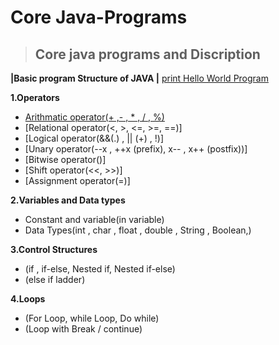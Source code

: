 # **Core Java-Programs**
> ##  Core java programs and Discription
**|Basic program Structure of JAVA |**
[print Hello World Program](https://github.com/ErAnirudha/Java-Programs/blob/main/main.java)

 **1.Operators**
   -  [Arithmatic operator(+ ,- , * , / , %)](https://github.com/ErAnirudha/Java-Programs/blob/main/ArithmaticOperator.java)
   -  [Relational operator(<, >, <=, >=, ==)]
   -  [Logical operator(&&(.) , || (+) , !)]
   -  [Unary operator(--x , ++x (prefix), x-- , x++ (postfix))]
   -  [Bitwise operator()]
   -  [Shift operator(<<, >>)]
   -  [Assignment operator(=)]
     
**2.Variables and Data types**
   - Constant and variable(in variable)
   - Data Types(int , char , float , double , String , Boolean,)
  
**3.Control Structures**
   - (if , if-else, Nested if, Nested if-else)
   - (else if ladder)
   
**4.Loops**
   - (For Loop, while Loop, Do while)
   - (Loop with Break / continue)
  

